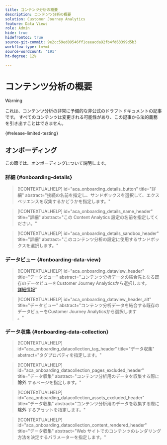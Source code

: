 ```yaml
---
title: コンテンツ分析の概要
description: コンテンツ分析の概要
solution: Customer Journey Analytics
feature: Data Views
role: Admin
hide: true
hidefromtoc: true
source-git-commit: 9e2cc59ed89546ff1ceeacda92fb4fd63399d5b3
workflow-type: tm+mt
source-wordcount: '191'
ht-degree: 12%

---
```


# コンテンツ分析の概要

<!-- 
This is a placeholder article for upcoming Content Analytics documentation. Currently used to set up contextual help entries for developer working on onboarding UI and workspace UI 
-->

>[!WARNING]
>
>これは、コンテンツ分析の非常に予備的な非公式のドラフトドキュメントの記事です。 すべてのコンテンツは変更される可能性があり、この記事から法的義務を引き出すことはできません。
>

{#release-limited-testing}


## オンボーディング

この節では、オンボーディングについて説明します。

### 詳細 {#onboarding-details}

<!-- markdownlint-disable MD034 -->

>[!CONTEXTUALHELP]
>id="aca_onboarding_details_button"
>title="詳細"
>abstract="接続の名前を指定し、サンドボックスを選択して、エクスペリエンスを収集するかどうかを指定します。"

>[!CONTEXTUALHELP]
>id="aca_onboarding_details_name_header"
>title="詳細"
>abstract="この Content Analytics 設定の名前を指定してください。"

>[!CONTEXTUALHELP]
>id="aca_onboarding_details_sandbox_header"
>title="詳細"
>abstract="このコンテンツ分析の設定に使用するサンドボックスを選択します。"

<!-- markdownlint-enable MD034 -->


### データビュー {#onboarding-data-view}

<!-- markdownlint-disable MD034 -->

>[!CONTEXTUALHELP]
>id="aca_onboarding_dataview_header"
>title="データビュー"
>abstract="コンテンツ分析データの結合先となる既存のデータビューをCustomer Journey Analyticsから選択します。<br/>[詳細情報](/help/data-views/data-views.md)"

>[!CONTEXTUALHELP]
>id="aca_onboarding_dataview_header_alt"
>title="データビュー"
>abstract="コンテンツ分析データを結合する既存のデータビューをCustomer Journey Analyticsから選択します <br/>。"

<!-- markdownlint-enable MD034 -->


### データ収集 {#onboarding-data-collection}

<!-- markdownlint-disable MD034 -->

>[!CONTEXTUALHELP]
>id="aca_onboarding_datacollection_tag_header"
>title="データ収集"
>abstract="タグプロパティを指定します。"

>[!CONTEXTUALHELP]
>id="aca_onboarding_datacollection_pages_excluded_header"
>title="データ収集"
>abstract="コンテンツ分析用のデータを収集する際に **除外** するページを指定します。"

>[!CONTEXTUALHELP]
>id="aca_onboarding_datacollection_assets_excluded_header"
>title="データ収集"
>abstract="コンテンツ分析用のデータを収集する際に **除外** するアセットを指定します。"

>[!CONTEXTUALHELP]
>id="aca_onboarding_datacollection_content_rendered_header"
>title="データ収集"
>abstract="Web サイトでのコンテンツのレンダリング方法を決定するパラメーターを指定します。"

<!-- markdownlint-enable MD034 -->

